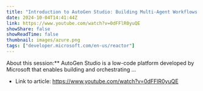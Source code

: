 ```yaml
---
title: "Introduction to AutoGen Studio: Building Multi-Agent Workflows with Azure OpenAI"
date: 2024-10-04T14:41:44Z
link: https://www.youtube.com/watch?v=0dFFlR0yuQE
showShare: false
showReadTime: false
thumbnail: images/azure.png
tags: ["developer.microsoft.com/en-us/reactor"]
---
```

About this session:** AutoGen Studio is a low-code platform developed by Microsoft that enables building and orchestrating ...

- Link to article: https://www.youtube.com/watch?v=0dFFlR0yuQE